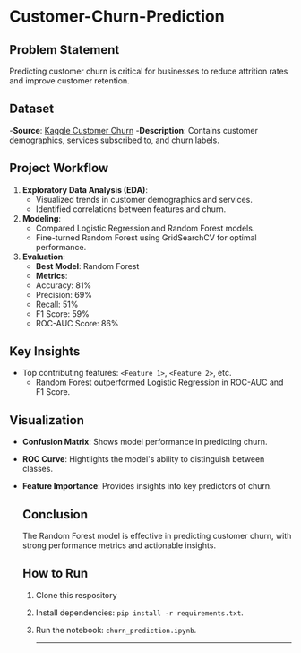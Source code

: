  # Customer-Churn-Prediction

 ## Problem Statement
 Predicting customer churn is critical for businesses to reduce attrition rates and improve customer retention.

 ## Dataset
 -**Source**: [Kaggle Customer Churn](https://www.kaggle.com/competitions)
 -**Description**: Contains customer demographics, services subscribed to, and churn labels.

 ## Project Workflow
 1. **Exploratory Data Analysis (EDA)**:
    - Visualized trends in customer demographics and services.
    - Identified correlations between features and churn.
 2. **Modeling**:
    - Compared Logistic Regression and Random Forest models.
    - Fine-turned Random Forest using GridSearchCV for optimal performance.
 3. **Evaluation**:
    - **Best Model**: Random Forest
    - **Metrics**:
    - Accuracy: 81%
    - Precision: 69%
    - Recall: 51%
    - F1 Score: 59%
    - ROC-AUC Score: 86%

 ## Key Insights
 - Top contributing features:
   `<Feature 1>`, `<Feature 2>`, etc.
   - Random Forest outperformed Logistic Regression in ROC-AUC and F1 Score.

 ## Visualization
 - **Confusion Matrix**: Shows model performance in predicting churn.
 - **ROC Curve**: Hightlights the model's ability to distinguish between classes.
 - **Feature Importance**: Provides insights into key predictors of churn.

   ## Conclusion
   The Random Forest model is effective in predicting customer churn, with strong performance metrics and actionable insights.

   ## How to Run
   1. Clone this respository
   2. Install dependencies: `pip install -r requirements.txt`.
   3. Run the notebook: `churn_prediction.ipynb`.

      -----

